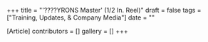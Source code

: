 +++
title = "'????YRONS Master' (1/2 In. Reel)"
draft = false
tags = ["Training, Updates, & Company Media"]
date = ""

[Article]
contributors = []
gallery = []
+++